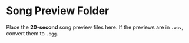 # Song Preview Folder

Place the **20-second** song preview files here. If the previews are in `.wav`,
convert them to `.ogg`.